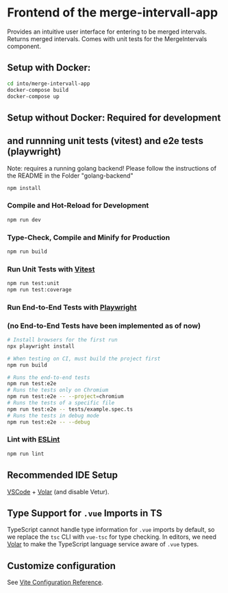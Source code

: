 # Frontend of the merge-intervall-app

Provides an intuitive user interface for entering to be merged intervals. Returns merged intervals.
Comes with unit tests for the MergeIntervals component.

## Setup with Docker:

```sh
cd into/merge-intervall-app
docker-compose build
docker-compose up
```

## Setup without Docker: Required for development
## and runnning unit tests (vitest) and e2e tests (playwright)

Note: requires a running golang backend! Please follow the instructions
of the README in the Folder "golang-backend"

```sh
npm install
```

### Compile and Hot-Reload for Development

```sh
npm run dev
```

### Type-Check, Compile and Minify for Production

```sh
npm run build
```

### Run Unit Tests with [Vitest](https://vitest.dev/)

```sh
npm run test:unit
npm run test:coverage
```

### Run End-to-End Tests with [Playwright](https://playwright.dev)
### (no End-to-End Tests have been implemented as of now)

```sh
# Install browsers for the first run
npx playwright install

# When testing on CI, must build the project first
npm run build

# Runs the end-to-end tests
npm run test:e2e
# Runs the tests only on Chromium
npm run test:e2e -- --project=chromium
# Runs the tests of a specific file
npm run test:e2e -- tests/example.spec.ts
# Runs the tests in debug mode
npm run test:e2e -- --debug
```

### Lint with [ESLint](https://eslint.org/)

```sh
npm run lint
```

## Recommended IDE Setup

[VSCode](https://code.visualstudio.com/) + [Volar](https://marketplace.visualstudio.com/items?itemName=Vue.volar) (and disable Vetur).

## Type Support for `.vue` Imports in TS

TypeScript cannot handle type information for `.vue` imports by default, so we replace the `tsc` CLI with `vue-tsc` for type checking. In editors, we need [Volar](https://marketplace.visualstudio.com/items?itemName=Vue.volar) to make the TypeScript language service aware of `.vue` types.

## Customize configuration

See [Vite Configuration Reference](https://vitejs.dev/config/).